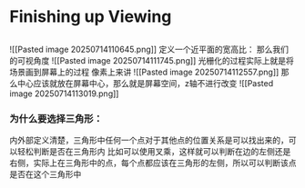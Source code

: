# Finishing up Viewing
##
![[Pasted image 20250714110645.png]]
定义一个近平面的宽高比：
那么我们的可视角度
![[Pasted image 20250714111745.png]]
光栅化的过程实际上就是将场景画到屏幕上的过程
像素上来讲
![[Pasted image 20250714112557.png]]
那么中心应该就放在屏幕中心，那么就是屏幕空间，z轴不进行改变
![[Pasted image 20250714113019.png]]
### 为什么要选择三角形：
内外部定义清楚，三角形中任何一个点对于其他点的位置关系是可以找出来的，可以轻松判断是否在三角形内
比如可以使用叉乘，这样就可以判断在边的左侧还是右侧，实际上在三角形中的点，每个点都应该在三角形的左侧，所以可以判断该点是否在这个三角形中
